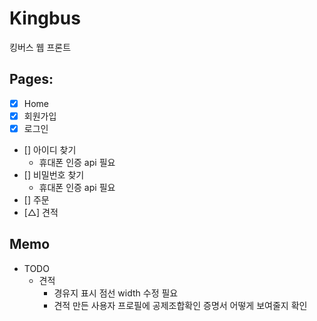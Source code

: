 # Kingbus

킹버스 웹 프론트

## Pages:

- [x] Home
- [x] 회원가입
- [x] 로그인
- [] 아이디 찾기
    - 휴대폰 인증 api 필요
- [] 비밀번호 찾기
    - 휴대폰 인증 api 필요
- [] 주문
- [△] 견적
    


## Memo
- TODO 
    - 견적
        - 경유지 표시 점선 width 수정 필요
        - 견적 만든 사용자 프로필에 공제조합확인 증명서 어떻게 보여줄지 확인